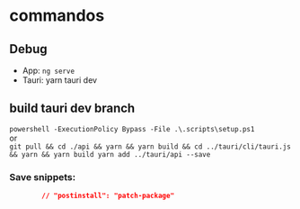 # commandos

## Debug
- App: `ng serve`
- Tauri: yarn tauri dev

## build tauri dev branch
`powershell -ExecutionPolicy Bypass -File .\.scripts\setup.ps1`  
or  
    `git pull && cd ./api && yarn && yarn build && cd ../tauri/cli/tauri.js && yarn && yarn build
    yarn add ../tauri/api --save`


### Save snippets:
```package.json
        // "postinstall": "patch-package"
```
